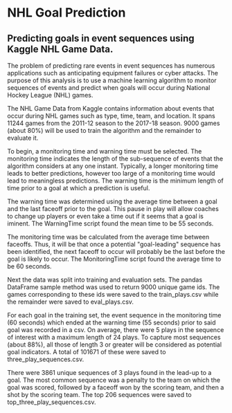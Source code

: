 # NHL Goal Prediction

## Predicting goals in event sequences using Kaggle NHL Game Data.

 The problem of predicting rare events in event sequences has numerous applications such as anticipating equipment failures or cyber attacks. The purpose of this analysis is to use a machine learning algorithm to monitor sequences of events and predict when goals will occur during National Hockey League (NHL) games.

 The NHL Game Data from Kaggle contains information about events that occur during NHL games such as type, time, team, and location. It spans 11244 games from the 2011-12 season to the 2017-18 season. 9000 games (about 80%) will be used to train the algorithm and the remainder to evaluate it. 

 To begin, a monitoring time and warning time must be selected. The monitoring time indicates the length of the sub-sequence of events that the algorithm considers at any one instant. Typically, a longer monitoring time leads to better predictions, however too large of a monitoring time would lead to meaningless predictions. The warning time is the minimum length of time prior to a goal at which a prediction is useful.

 The warning time was determined using the average time between a goal and the last faceoff prior to the goal. This pause in play will allow coaches to change up players or even take a time out if it seems that a goal is iminent. The WarningTime script found the mean time to be 55 seconds.

 The monitoring time was be calculated from the average time between faceoffs. Thus, it will be that once a potential "goal-leading" sequence has been identified, the next faceoff to occur will probably be the last before the goal is likely to occur. The MonitoringTime script found the average time to be 60 seconds.

 Next the data was split into training and evaluation sets. The pandas DataFrame sample method was used to return 9000 unique game ids. The games corresponding to these ids were saved to the train_plays.csv while the remainder were saved to eval_plays.csv.

 For each goal in the training set, the event sequence in the monitoring time (60 seconds) which ended at the warning time (55 seconds) prior to said goal was recorded in a csv. On average, there were 5 plays in the sequence of interest with a maximum length of 24 plays. To capture most sequences (about 88%), all those of length 3 or greater will be considered as potential goal indicators. A total of 101671 of these were saved to three_play_sequences.csv.

 There were 3861 unique sequences of 3 plays found in the lead-up to a goal. The most common sequence was a penalty to the team on which the goal was scored, followed by a faceoff won by the scoring team, and then a shot by the scoring team. The top 206 sequences were saved to top_three_play_sequences.csv.